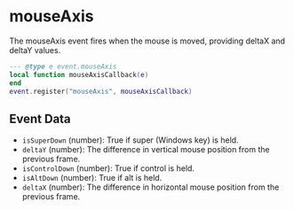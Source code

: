 # mouseAxis

The mouseAxis event fires when the mouse is moved, providing deltaX and deltaY values.

```lua
--- @type e event.mouseAxis
local function mouseAxisCallback(e)
end
event.register("mouseAxis", mouseAxisCallback)
```

## Event Data

* `isSuperDown` (number): True if super (Windows key) is held.
* `deltaY` (number): The difference in vertical mouse position from the previous frame.
* `isControlDown` (number): True if control is held.
* `isAltDown` (number): True if alt  is held.
* `deltaX` (number): The difference in horizontal mouse position from the previous frame.

